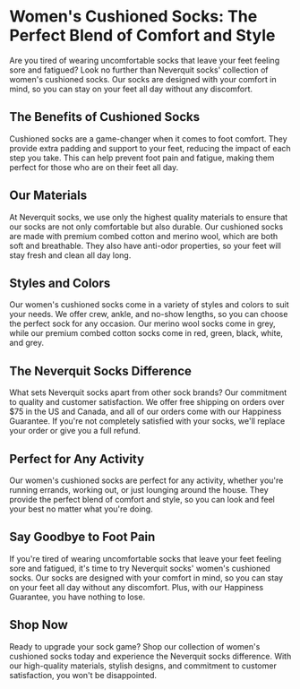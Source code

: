 # Women's Cushioned Socks: The Perfect Blend of Comfort and Style

Are you tired of wearing uncomfortable socks that leave your feet feeling sore and fatigued? Look no further than Neverquit socks' collection of women's cushioned socks. Our socks are designed with your comfort in mind, so you can stay on your feet all day without any discomfort.

## The Benefits of Cushioned Socks

Cushioned socks are a game-changer when it comes to foot comfort. They provide extra padding and support to your feet, reducing the impact of each step you take. This can help prevent foot pain and fatigue, making them perfect for those who are on their feet all day.

## Our Materials

At Neverquit socks, we use only the highest quality materials to ensure that our socks are not only comfortable but also durable. Our cushioned socks are made with premium combed cotton and merino wool, which are both soft and breathable. They also have anti-odor properties, so your feet will stay fresh and clean all day long.

## Styles and Colors

Our women's cushioned socks come in a variety of styles and colors to suit your needs. We offer crew, ankle, and no-show lengths, so you can choose the perfect sock for any occasion. Our merino wool socks come in grey, while our premium combed cotton socks come in red, green, black, white, and grey.

## The Neverquit Socks Difference

What sets Neverquit socks apart from other sock brands? Our commitment to quality and customer satisfaction. We offer free shipping on orders over $75 in the US and Canada, and all of our orders come with our Happiness Guarantee. If you're not completely satisfied with your socks, we'll replace your order or give you a full refund.

## Perfect for Any Activity

Our women's cushioned socks are perfect for any activity, whether you're running errands, working out, or just lounging around the house. They provide the perfect blend of comfort and style, so you can look and feel your best no matter what you're doing.

## Say Goodbye to Foot Pain

If you're tired of wearing uncomfortable socks that leave your feet feeling sore and fatigued, it's time to try Neverquit socks' women's cushioned socks. Our socks are designed with your comfort in mind, so you can stay on your feet all day without any discomfort. Plus, with our Happiness Guarantee, you have nothing to lose.

## Shop Now

Ready to upgrade your sock game? Shop our collection of women's cushioned socks today and experience the Neverquit socks difference. With our high-quality materials, stylish designs, and commitment to customer satisfaction, you won't be disappointed.